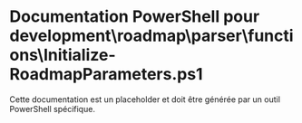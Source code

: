 # Documentation PowerShell pour development\roadmap\parser\functions\Initialize-RoadmapParameters.ps1

Cette documentation est un placeholder et doit être générée par un outil PowerShell spécifique.
